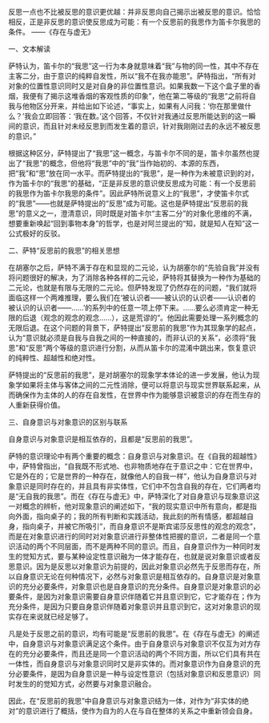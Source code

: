 反思一点也不比被反思的意识更优越：并非反思向自己揭示出被反思的意识。恰恰相反，正是非反思的意识使反思成为可能：有一个反思前的我思作为笛卡尔我思的条件。
——《存在与虚无》

一、文本解读

萨特认为，笛卡尔的“我思”这一行为本身就意味着“我”与物的同一性，其中不存在主客二分，由于意识的纯粹自发性，所以“我不在我亦能思”。萨特指出，“所有对对象的位置性意识同时又是对自身的非位置性意识。如果我数一下这个盒子里的香烟，我便有了揭示这堆香烟的客观性质的印象”，他在第二等级的“我思”之前将自我与他物区分开来，并给出如下论述，“事实上，如果有人问我：‘你在那里做什么？’我会立即回答：‘我在数。’这个回答，不仅针对我通过反思所能达到的这一瞬间的意识，而且针对未经反思到而发生着的意识，针对我刚刚过去的永远不被反思的意识。”

根据这种区分，萨特提出了“我思”这一概念，与笛卡尔不同的是，笛卡尔虽然也提出了“我思”的概念，但他将“我思”中的“我”当作始初的、本源的东西，把“我”和“思”放在同一水平。而萨特提出的“我思”，是一种作为未被意识到的对，作为笛卡尔的“我思”的基础，“正是非反思的意识使反思成为可能：有一个反思前的我思作为笛卡尔我思的条件”。因此萨特所说意义上的“我思”，才使笛卡尔式的“我思”——也就是萨特提出的“反思”成为可能。这也是萨特提出“反思前的我思”的意义之一，澄清意识，同时既是对笛卡尔“主客二分”的对象化思维的不满，想要重新唤起“回到事物本身”的哲学，也是对阿兰提出的“知，就是知人在知”这一公式极好的反驳。

二、萨特“反思前的我思”的相关思想

在胡塞尔之后，萨特不满于存在和显现的二元论，认为胡塞尔的“先验自我”并没有将问题很好的解决，为了消除各种各样的二元论，萨特将其替换为一种作为基础的二元论，也就是有限与无限的二元论。但萨特发现了仍然存在的问题，“我们就将面临这样一个两难推理，要么我们在‘被认识者——被认识的认识者——认识者的被认识的认识者——……’的系列中的任意一项上停下来。……要么必须肯定一种无限的后退（观念的观念的观念……），这是荒谬的”。他因此需要处理一系列概念的无限后退。在这个问题的背景下，萨特提出“反思前的我思”作为其现象学的起点，认为“意识就必须是自我与自我之间的一种直接的，而非认识的关系”，必须将“我思”和“反思”两个等级的意识进行分割，从而从笛卡尔的混淆中跳出来，恢复意识的纯粹性、超越性和绝对性。

萨特提出的“反思前的我思”，是对胡塞尔的现象学本体论的进一步发展，他认为现象学如果将主体与客体之间的二元性消除，便可以将意识与现实世界联系起来，从而确保作为主体的人的存在自发性，在世界中作为能够意识被意识的存在而生存的人重新获得价值。

三、自身意识与对象意识的区别与联系

自身意识与对象意识是相互依存的，且都是“反思前的我思”。

萨特的意识理论中有两个重要的概念：自身意识与对象意识。在《自我的超越性》中，萨特曾指出，“自我既不形式地、也非物质地存在于意识之中：它在世界中，它是外在的；它是世界的一种存在，就像他人的自我一样”，他认为自身意识与对象意识是同时存在的，并且具有非实体性，它们中不包含自我的存在，它们两者均是“无自我的我思”。而在《存在与虚无》中，萨特深化了对自身意识与现象意识这一对概念的辨析，他对现象意识的阐述如下，“我的现实意识中所有意向，都是指向外面，指向桌子的；我的所有判断和实践活动，我此刻的所有情感，都超越自身，指向桌子，并被它所吸引”，而自身意识不是斯宾诺莎反思性的观念的观念”，而是在对象意识进行的同时对对象意识进行非整体性把握的意识，二者是同一个意识活动的两个不同层面，而不是两种不同的意识。而且，自身意识作为一种同时发生的觉知方式，要与某种设定性意识融为一体才能存在，也就是说对象意识或者反思意识。因为是反思以对象意识为前提的，因此对象意识必然先于反思而存在，所以自身意识无论在何种情况下，必然与对象意识是相互依存的。自身意识是对象意识的充分必要条件，对象意识也是自身意识的充分条件。自身意识是对象意识的必要条件，是因为对象意识需要自身意识伴随着它并且意识到它，它才能存在；作为充分条件，是因为只要自身意识伴随着对象意识并且意识到它，这对对象意识的现实存在来说就已经足够了。

凡是处于反思之前的意识，均有可能是“反思前的我思”。在《存在与虚无》的阐述中，自身意识与对象意识满足这个条件。由于自身意识与对象意识不仅互为对方存在的充分必要条件，而且还是同一个意识活动的两个不同方面，所以它们具有共在一体性，而自身意识与对象意识同时又是非实体的。而对象意识作为自身意识的充分必要条件，是因为自身意识是一种与设定性意识（包括对象意识和反思意识）同时发生的的觉知方式，必然要与对象意识融合。

因此，在“反思前的我思”中自身意识与对象意识结为一体，对作为“非实体的绝对”的意识进行了概括，使作为自为的人在与自在整体的关系之中重新领会自身。
